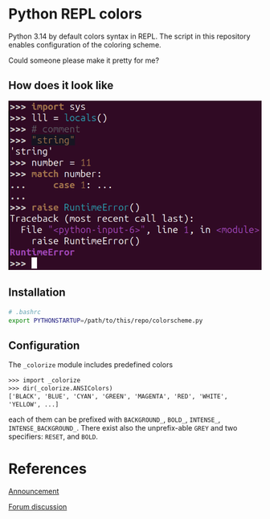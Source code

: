# Python REPL colors
Python 3.14 by default colors syntax in REPL. The script in this repository
enables configuration of the coloring scheme.

Could someone please make it pretty for me?

## How does it look like
![Colors demo](demo.png)

## Installation
```bash
# .bashrc
export PYTHONSTARTUP=/path/to/this/repo/colorscheme.py
```

## Configuration
The `_colorize` module includes predefined colors
```
>>> import _colorize
>>> dir(_colorize.ANSIColors)
['BLACK', 'BLUE', 'CYAN', 'GREEN', 'MAGENTA', 'RED', 'WHITE', 'YELLOW', ...]
```
each of them can be prefixed with `BACKGROUND_`, `BOLD_`, `INTENSE_`, 
`INTENSE_BACKGROUND_`. There exist also the unprefix-able `GREY` and two
specifiers: `RESET`, and `BOLD`.

# References
[Announcement](https://docs.python.org/3.14/whatsnew/3.14.html#whatsnew314-pyrepl-highlighting)

[Forum discussion](https://discuss.python.org/t/pyrepl-color-themes)
